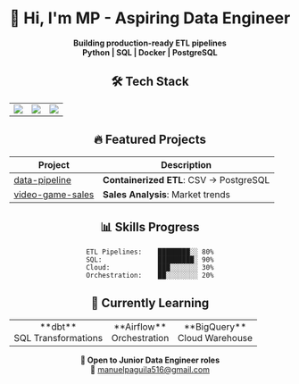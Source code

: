 <div align="center">

# 👋 Hi, I'm **MP** - Aspiring Data Engineer

**Building production-ready ETL pipelines**  
**Python | SQL | Docker | PostgreSQL**

## 🛠️ **Tech Stack**
<table align="center">
  <tr>
    <td align="center"><img src="https://img.shields.io/badge/Python-3776AB?style=for-the-badge&logo=python&logoColor=white"/></td>
    <td align="center"><img src="https://img.shields.io/badge/SQL-4479A1?style=for-the-badge&logo=postgresql&logoColor=white"/></td>
    <td align="center"><img src="https://img.shields.io/badge/Docker-2496ED?style=for-the-badge&logo=docker&logoColor=white"/></td>
  </tr>
</table>

## 🔥 **Featured Projects**
| **Project** | **Description** |
|-------------|-----------------|
| [data-pipeline](https://github.com/mapea1606/data-pipeline) | **Containerized ETL**: CSV → PostgreSQL |
| [video-game-sales](https://github.com/mapea1606/video-game-sales-analysis) | **Sales Analysis**: Market trends |

## 📊 **Skills Progress**
```
ETL Pipelines:    ████████░░ 80%
SQL:              █████████░ 90%
Cloud:            ███░░░░░░░ 30%
Orchestration:    ██░░░░░░░░ 20%
```

## 🎯 **Currently Learning**
<table align="center">
  <tr>
    <td align="center">**dbt**<br/>SQL Transformations</td>
    <td align="center">**Airflow**<br/>Orchestration</td>
    <td align="center">**BigQuery**<br/>Cloud Warehouse</td>
  </tr>
</table>

**💼 Open to Junior Data Engineer roles**  
📧 manuelpaguila516@gmail.com

</div>
